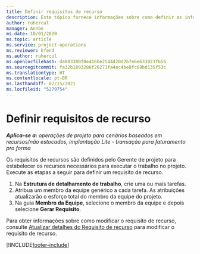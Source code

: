 ```yaml
---
title: Definir requisitos de recurso
description: Este tópico fornece informações sobre como definir as informações de requisitos de recursos.
author: ruhercul
manager: Annbe
ms.date: 10/01/2020
ms.topic: article
ms.service: project-operations
ms.reviewer: kfend
ms.author: ruhercul
ms.openlocfilehash: da803300f0e416be2544420d2b7e6e633923f65b
ms.sourcegitcommit: fa32b1893286f20271fa4ec4be8fc68bd135f53c
ms.translationtype: HT
ms.contentlocale: pt-BR
ms.lasthandoff: 02/15/2021
ms.locfileid: "5279754"
---
```

# <a name="define-resource-requirements"></a>Definir requisitos de recurso

_**Aplica-se a:** operações de projeto para cenários baseados em recursos/não estocados, implantação Lite - transação para faturamento pro forma_

Os requisitos de recursos são definidos pelo Gerente de projeto para estabelecer os recursos necessários para executar o trabalho no projeto. Execute as etapas a seguir para definir um requisito de recurso.

1.  Na **Estrutura de detalhamento de trabalho**, crie uma ou mais tarefas.
2.  Atribua um membro da equipe genérico a cada tarefa. As atribuições atualizarão o esforço total do membro da equipe do projeto.
3.  Na guia **Membro da Equipe**, selecione o membro da equipe e depois selecione **Gerar Requisito**.

Para obter informações sobre como modificar o requisito de recurso, consulte [Atualizar detalhes do Requisito de recurso](define-resource-requirements.md) para modificar o requisito de recurso.

[!INCLUDE[footer-include](../includes/footer-banner.md)]